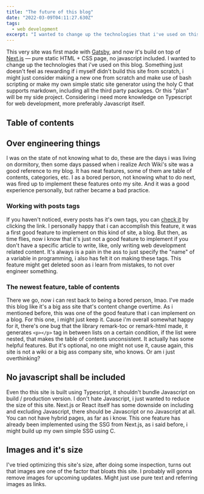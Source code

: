 ```yaml
---
title: "The future of this blog"
date: "2022-03-09T04:11:27.630Z"
tags:
  - web development 
excerpt: "I wanted to change up the technologies that i've used on this blog. Something just doesn't feel as rewarding if i myself didn't build this site from scratch, i might just consider making a new one from scratch and make use of bash scripting or make my own simple static site generator using the holy C that supports markdown."
---
```


This very site was first made with [Gatsby](https://www.gatsbyjs.com), and now it's build on top of [Next.js](https://nextjs.org) — pure static HTML + CSS page, no javascript included. I wanted to change up the technologies that i've used on this blog. Something just doesn't feel as rewarding if i myself didn't build this site from scratch, i might just consider making a new one from scratch and make use of bash scripting or make my own simple static site generator using the holy C that supports markdown, including all the third party packages. Or this "plan" will be my side project. Considering i need more knowledge on Typescript for web development, more preferably Javascript itself.

## Table of contents

## Over engineering things 

I was on the state of not knowing what to do, these are the days i was living on dormitory, then some days passed when i realize Arch Wiki's site was a good reference to my blog. It has neat features, some of them are table of contents, categories, etc. I as a bored person, not knowing what to do next, was fired up to implement these features onto my site. And it was a good experience personally, but rather became a bad practice.

### Working with posts tags

If you haven't noticed, every posts has it's own tags, you can [check it](/posts/tags) by clicking the link. I personally happy that i can accomplish this feature, it was a first good feature to implement on this kind of site, a blog. But then, as time flies, now i know that it's just not a good feature to implement if you don't have a specific article to write, like, only writing web development related content. It's always is a pain in the ass to just specify the "name" of a variable in programming, i also has felt it on making these tags. This feature might get deleted soon as i learn from mistakes, to not over engineer something.

### The newest feature, table of contents

There we go, now i can rest back to being a bored person, lmao. I've made this blog like it's a big ass site that's content change overtime. As i mentioned before, this was one of the good feature that i can implement on a blog. For this one, i might just keep it. Cause i'm overall somewhat happy for it, there's one bug that the library remark-toc or remark-html made, it generates `<p></p>` tag in between lists on a certain condition, if the list were nested, that makes the table of contents unconsistent. It actually has some helpful features. But it's optional, no one might not use it, cause again, this site is not a wiki or a big ass company site, who knows. Or am i just overthinking?

## No javascript shall be included

Even tho this site is built using Typescript, it shouldn't bundle Javascript on build / production version. I don't hate Javascript, i just wanted to reduce the size of this site. Next.js or React itself has some downside on including and excluding Javascript, there should be Javascript or no Javascript at all. You can not have hybrid pages, as far as i know. This one feature has already been implemented using the SSG from Next.js, as i said before, i might build up my own simple SSG using C.

## Images and it's size

I've tried optimizing this site's size, after doing some inspection, turns out that images are one of the factor that bloats this site. I probably will gonna remove images for upcoming updates. Might just use pure text and referring images as links.

